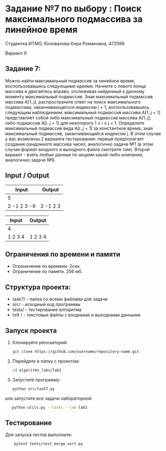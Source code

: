 # Задание №7 по выбору :  Поиск максимального подмассива за линейное время
Cтудентка ИТМО, Коновалова Кира Романовна, 472066

Вариант 9

## Задание 7:
Можно найти максимальный подмассив за линейное время, воспользовавшись
следующими идеями. Начните с левого конца массива и двигайтесь вправо, отслеживая найденный к данному моменту максимальный подмассив. Зная максимальный подмассив массива A[1..j], распространите ответ на поиск максимального
подмассива, заканчивающегося индексом j + 1, воспользовавшись следующим
наблюдением: максимальный подмассив массива A[1..j + 1] представляет собой
либо максимальный подмассив массива A[1..j], либо подмассив A[i..j + 1] для
некоторого 1 ≤ i ≤ j + 1. Определите максимальный подмассив вида A[i..j + 1]
за константное время, зная максимальный подмассив, заканчивающийся индексом
j.
В этом случае у вас возможны 2 варианта тестирования: первый предполагает
создание рандомного массива чисел, аналогично задаче №1 (в этом случае формат входного и выходного файла смотрите там). Второй вариант - взять любые
данные по акциям какой-либо компании, аналогично задаче №6.




## Input / Output

| Input    | Output |
|----------|----------|
| 5       |  |
| 2 -1 2 3 -9  |  2 -1 2 3 |

| Input    | Output |
|----------|----------|
| 4 | |
|  1 2 3 4 | 1 2 3 4 |


## Ограничения по времени и памяти

- Ограничение по времени. 2сек.
- Ограничение по памяти. 256 мб.

## Структура проекта:

* task7/ - папка со всеми файлами для задачи
* src/ - исходный код программы
* tests/ - тестирование алгоритма
* txtf / - текстовые файлы с входными и выходными данными

## Запуск проекта
1. Клонируйте репозиторий:
   ```bash
   git clone https://github.com/username/repository-name.git
   ```
2. Перейдите в папку с проектом:
   ```bash
   cd algoritms_labs/lab2
   ```
3. Запустите программу:
   ```bash
   python src/task7.py
   ```
или запустите все задачи лабораторной:
```bash
   python utils.py --tasks --lab lab2
   ```

## Тестирование
Для запуска тестов выполните:
```bash
    pytest tests/test_merge_sort.py
```




